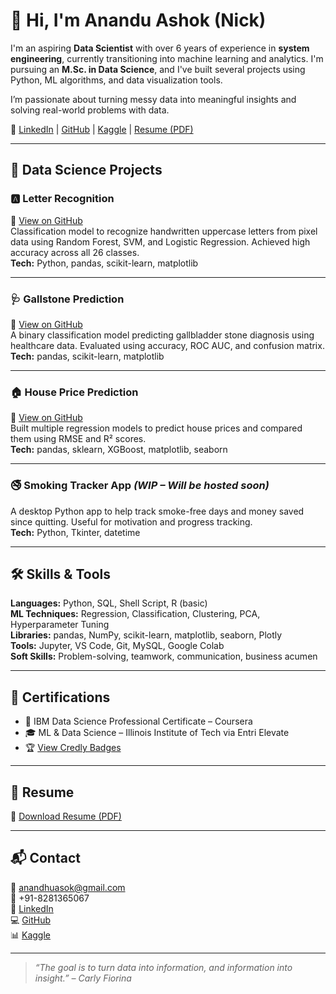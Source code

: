 # 👋 Hi, I'm Anandu Ashok (Nick)

I'm an aspiring **Data Scientist** with over 6 years of experience in **system engineering**, currently transitioning into machine learning and analytics. I'm pursuing an **M.Sc. in Data Science**, and I've built several projects using Python, ML algorithms, and data visualization tools.

I’m passionate about turning messy data into meaningful insights and solving real-world problems with data.

🔗 [LinkedIn](https://www.linkedin.com/in/anandu-ashok/) | [GitHub](https://github.com/ananduashok) | [Kaggle](https://www.kaggle.com/ananduashok) | [Resume (PDF)](./Anandu_Ashok_resume_2025-07-22.pdf)

---

## 🧠 Data Science Projects

### 🅰️ Letter Recognition
🔗 [View on GitHub](https://github.com/ananduashok/Letter-Recognition)  
Classification model to recognize handwritten uppercase letters from pixel data using Random Forest, SVM, and Logistic Regression. Achieved high accuracy across all 26 classes.  
**Tech:** Python, pandas, scikit-learn, matplotlib

---

### 🩺 Gallstone Prediction
🔗 [View on GitHub](https://github.com/ananduashok/Gallstone-prediction)  
A binary classification model predicting gallbladder stone diagnosis using healthcare data. Evaluated using accuracy, ROC AUC, and confusion matrix.  
**Tech:** pandas, scikit-learn, matplotlib

---

### 🏠 House Price Prediction
🔗 [View on GitHub](https://github.com/ananduashok/House-Price-Prediction)  
Built multiple regression models to predict house prices and compared them using RMSE and R² scores.  
**Tech:** pandas, sklearn, XGBoost, matplotlib, seaborn

---

### 🚭 Smoking Tracker App *(WIP – Will be hosted soon)*
A desktop Python app to help track smoke-free days and money saved since quitting. Useful for motivation and progress tracking.  
**Tech:** Python, Tkinter, datetime

---

## 🛠️ Skills & Tools

**Languages:** Python, SQL, Shell Script, R (basic)  
**ML Techniques:** Regression, Classification, Clustering, PCA, Hyperparameter Tuning  
**Libraries:** pandas, NumPy, scikit-learn, matplotlib, seaborn, Plotly  
**Tools:** Jupyter, VS Code, Git, MySQL, Google Colab  
**Soft Skills:** Problem-solving, teamwork, communication, business acumen  

---

## 🏅 Certifications

- 🧠 IBM Data Science Professional Certificate – Coursera  
- 🎓 ML & Data Science – Illinois Institute of Tech via Entri Elevate  
- 🏆 [View Credly Badges](https://www.credly.com/users/anandu-ashok/badges#credly)

---

## 📄 Resume

📄 [Download Resume (PDF)](./Anandu_Ashok_resume_2025-07-22.pdf)

---

## 📬 Contact

📧 anandhuasok@gmail.com  
📱 +91-8281365067  
🔗 [LinkedIn](https://www.linkedin.com/in/anandu-ashok/)  
💻 [GitHub](https://github.com/ananduashok)  
📊 [Kaggle](https://www.kaggle.com/ananduashok)

---

> *“The goal is to turn data into information, and information into insight.” – Carly Fiorina*

